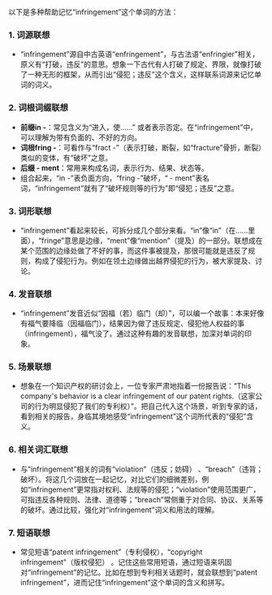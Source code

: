 以下是多种帮助记忆“infringement”这个单词的方法：

### 1. 词源联想
 - “infringement”源自中古英语“enfringement”，与古法语“enfringier”相关，原义有“打破，违反”的意思。想象一下古代有人打破了规定、界限，就像打破了一种无形的框架，从而引出“侵犯；违反”这个含义，这样联系词源来记忆单词的词义。

### 2. 词根词缀联想
 - **前缀in -**：常见含义为“进入，使……” 或者表示否定。在“infringement”中，可以理解为带有负面的、不好的方向。
 - **词根fring -**：可看作与“fract -”（表示打破，断裂，如“fracture”骨折，断裂）类似的变体，有“破坏”之意。
 - **后缀 - ment**：常用来构成名词，表示行为、结果、状态等。
 - 组合起来，“in -”表负面方向，“fring -”破坏，“ - ment”表名词，“infringement”就有了“破坏规则等的行为”即“侵犯；违反”之意。

### 3. 词形联想
 - “infringement”看起来较长，可拆分成几个部分来看。“in”像“in”（在……里面），“fringe”意思是边缘，“ment”像“mention”（提及）的一部分。联想成在某个范围的边缘处做了不好的事，而这件事被提及，那很可能就是违反了规则，构成了侵犯行为。例如在领土边缘做出越界侵犯的行为，被大家提及、讨论。

### 4. 发音联想
 - “infringement”发音近似“因福（若）临门（却）”，可以编一个故事：本来好像有福气要降临（因福临门），结果因为做了违反规定、侵犯他人权益的事（infringement），福气没了。通过这种有趣的发音联想，加深对单词的印象。

### 5. 场景联想
 - 想象在一个知识产权的研讨会上，一位专家严肃地指着一份报告说：“This company's behavior is a clear infringement of our patent rights.（这家公司的行为明显侵犯了我们的专利权）”。把自己代入这个场景，听到专家的话，看到相关的报告，身临其境地感受“infringement”这个词所代表的“侵犯”含义。

### 6. 相关词汇联想
 - 与“infringement”相关的词有“violation”（违反；妨碍） 、“breach”（违背；破坏）。将这几个词放在一起记忆，对比它们的细微差别，例如“infringement”更常指对权利、法规等的侵犯；“violation”使用范围更广，可指违反各种规则、法律、道德等；“breach”常侧重于对合同、协议、关系等的破坏。通过比较，强化对“infringement”词义和用法的理解。

### 7. 短语联想
 - 常见短语“patent infringement”（专利侵权），“copyright infringement”（版权侵犯） 。记住这些常用短语，通过短语来巩固对“infringement”的记忆。比如在想到专利相关话题时，就会联想到“patent infringement”，进而记住“infringement”这个单词的含义和拼写。 